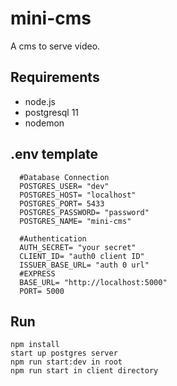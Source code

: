 # mini-cms
A cms to serve video. 

## **Requirements** 
- node.js
- postgresql 11
- nodemon 
## .env template
```
  #Database Connection
  POSTGRES_USER= "dev"
  POSTGRES_HOST= "localhost"
  POSTGRES_PORT= 5433
  POSTGRES_PASSWORD= "password"
  POSTGRES_NAME= "mini-cms"

  #Authentication 
  AUTH_SECRET= "your secret"
  CLIENT_ID= "auth0 client ID"
  ISSUER_BASE_URL= "auth 0 url"
  #EXPRESS
  BASE_URL= "http://localhost:5000"
  PORT= 5000
```
## **Run**
```
npm install
start up postgres server
npm run start:dev in root
npm run start in client directory

```
